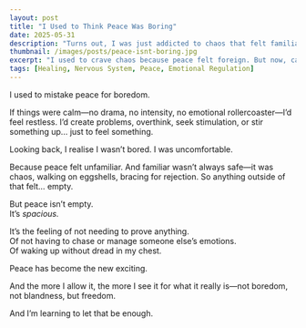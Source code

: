 ```yaml
---
layout: post
title: "I Used to Think Peace Was Boring"
date: 2025-05-31
description: "Turns out, I was just addicted to chaos that felt familiar."
thumbnail: /images/posts/peace-isnt-boring.jpg
excerpt: "I used to crave chaos because peace felt foreign. But now, calm feels like freedom—and I’m learning to let it be enough."
tags: [Healing, Nervous System, Peace, Emotional Regulation]
---
```


I used to mistake peace for boredom.

If things were calm—no drama, no intensity, no emotional rollercoaster—I’d feel restless. I’d create problems, overthink, seek stimulation, or stir something up… just to feel something.

Looking back, I realise I wasn’t bored. I was uncomfortable.

Because peace felt unfamiliar. And familiar wasn’t always safe—it was chaos, walking on eggshells, bracing for rejection. So anything outside of that felt… empty.

But peace isn’t empty.  
It’s *spacious.*

It’s the feeling of not needing to prove anything.  
Of not having to chase or manage someone else’s emotions.  
Of waking up without dread in my chest.

Peace has become the new exciting.

And the more I allow it, the more I see it for what it really is—not boredom, not blandness, but freedom.

And I’m learning to let that be enough.
